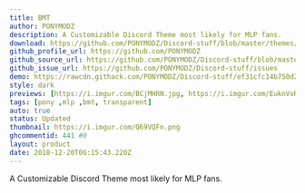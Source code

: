 ```yaml
---
title: BMT
author: PONYMODZ
description: A Customizable Discord Theme most likely for MLP fans.
download: https://github.com/PONYMODZ/Discord-stuff/blob/master/themes/bmt/BMT.theme.css
github_profile_url: https://github.com/PONYMODZ
github_source_url: https://github.com/PONYMODZ/Discord-stuff/blob/master/themes/css/bmt.css
github_issue_url: https://github.com/PONYMODZ/Discord-stuff/issues
demo: https://rawcdn.githack.com/PONYMODZ/Discord-stuff/ef31cfc14b750d24a9726dc55da4fac5e98476c1/themes/bmt/BMT.theme.css
style: dark
previews: [https://i.imgur.com/BCjMHRN.jpg, https://i.imgur.com/EuknVvR.jpg, https://i.imgur.com/N0eJtcf.jpg, https://i.imgur.com/evEVunz.jpg]
tags: [pony ,mlp ,bmt, transparent]
auto: true
status: Updated
thumbnail: https://i.imgur.com/Q69VQFn.png
ghcommentid: 441 #0
layout: product
date: 2018-12-20T06:15:43.220Z
---
```

A Customizable Discord Theme most likely for MLP fans.